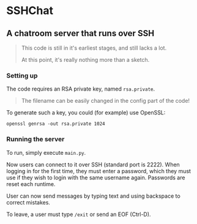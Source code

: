 # SSHChat
## A chatroom server that runs over SSH

> This code is still in it's earliest stages, and still lacks a lot.
> 
>  At this point, it's really nothing more than a sketch.

### Setting up
The code requires an RSA private key, named `rsa.private`.
> The filename can be easily changed in the config part of the code!

To generate such a key, you could (for example) use OpenSSL:

```openssl genrsa -out rsa.private 1024```

### Running the server
To run, simply execute `main.py`.

Now users can connect to it over SSH (standard port is 2222). When logging in for the first time, they must enter a password, which they must use if they wish to login with the same username again. Passwords are reset each runtime.

User can now send messages by typing text and using backspace to correct mistakes.

To leave, a user must type `/exit` or send an EOF (Ctrl-D).
